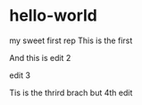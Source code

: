 # hello-world
my sweet first rep
This is the first


And this is edit 2

edit 3

Tis is the thrird brach but 4th edit

